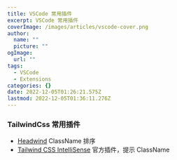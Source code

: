 ```yaml
---
title: VSCode 常用插件
excerpt: VSCode 常用插件
coverImage: /images/articles/vscode-cover.png
author:
  name: ""
  picture: ""
ogImage:
  url: ""
tags:
  - VSCode
  - Extensions
categories: {}
date: 2022-12-05T01:26:21.575Z
lastmod: 2022-12-05T01:36:11.276Z
---
```


### TailwindCss 常用插件

- [Headwind](https://marketplace.visualstudio.com/items?itemName=heybourn.headwind) ClassName 排序
- [Tailwind CSS IntelliSense](https://marketplace.visualstudio.com/items?itemName=bradlc.vscode-tailwindcss) 官方插件，提示 ClassName

